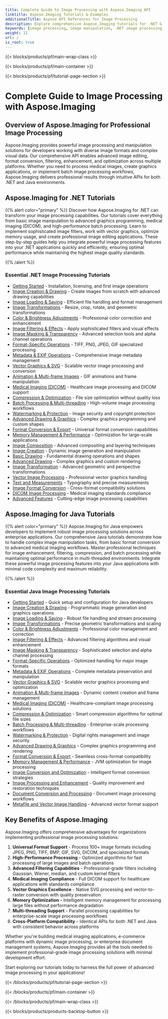 ```yaml
---
title: Complete Guide to Image Processing with Aspose.Imaging API
linktitle: Aspose.Imaging Tutorials & Examples
additionalTitle: Aspose API References for Image Processing
description: Explore comprehensive Aspose.Imaging tutorials for .NET & Java. Learn professional image manipulation, format conversion, advanced filtering, and optimization techniques with step-by-step guides.
keywords: [image processing, image manipulation, .NET image processing, Java image processing, image format conversion, DICOM processing, vector graphics, image filtering, compression optimization, batch processing, watermarking]
weight: 11
url: /
is_root: true
---
```


{{< blocks/products/pf/main-wrap-class >}}

{{< blocks/products/pf/main-container >}}

{{< blocks/products/pf/tutorial-page-section >}}

# Complete Guide to Image Processing with Aspose.Imaging

## Overview of Aspose.Imaging for Professional Image Processing

Aspose.Imaging provides powerful image processing and manipulation solutions for developers working with diverse image formats and complex visual data. Our comprehensive API enables advanced image editing, format conversion, filtering, enhancement, and optimization across multiple platforms. Whether you need to process medical images, create graphics applications, or implement batch image processing workflows, Aspose.Imaging delivers professional results through intuitive APIs for both .NET and Java environments.

## Aspose.Imaging for .NET Tutorials

{{% alert color="primary" %}}
Discover how Aspose.Imaging for .NET can transform your image processing capabilities. Our tutorials cover everything from basic image manipulation to advanced graphics programming, medical imaging (DICOM), and high-performance batch processing. Learn to implement sophisticated image filters, work with vector graphics, optimize memory usage, and create professional image editing applications. These step-by-step guides help you integrate powerful image processing features into your .NET applications quickly and efficiently, ensuring optimal performance while maintaining the highest image quality standards.

{{% /alert %}}

### Essential .NET Image Processing Tutorials

- [Getting Started](./net/getting-started/) - Installation, licensing, and first image operations
- [Image Creation & Drawing](./net/image-creation-drawing/) - Create images from scratch with advanced drawing capabilities
- [Image Loading & Saving](./net/image-loading-saving/) - Efficient file handling and format management
- [Image Transformations](./net/image-transformations/) - Resize, crop, rotate, and geometric transformations
- [Color & Brightness Adjustments](./net/color-brightness-adjustments/) - Professional color correction and enhancement
- [Image Filtering & Effects](./net/image-filtering-effects/) - Apply sophisticated filters and visual effects
- [Image Masking & Transparency](./net/image-masking-transparency/) - Advanced selection tools and alpha channel operations
- [Format-Specific Operations](./net/format-specific-operations/) - TIFF, PNG, JPEG, GIF specialized processing
- [Metadata & EXIF Operations](./net/metadata-exif-operations/) - Comprehensive image metadata management
- [Vector Graphics & SVG](./net/vector-graphics-svg/) - Scalable vector image processing and conversion
- [Animation & Multi-frame Images](./net/animation-multi-frame-images/) - GIF animations and frame manipulation
- [Medical Imaging (DICOM)](./net/medical-imaging-dicom/) - Healthcare image processing and DICOM support
- [Compression & Optimization](./net/compression-optimization/) - File size optimization without quality loss
- [Batch Processing & Multi-threading](./net/batch-processing-multi-threading/) - High-volume image processing workflows
- [Watermarking & Protection](./net/watermarking-protection/) - Image security and copyright protection
- [Advanced Drawing & Graphics](./net/advanced-drawing-graphics/) - Complex graphics programming and custom shapes
- [Format Conversion & Export](./net/format-conversion-export/) - Universal format conversion capabilities
- [Memory Management & Performance](./net/memory-management-performance/) - Optimization for large-scale applications
- [Image Composition](./net/image-composition/) - Advanced compositing and layering techniques
- [Image Creation](./net/image-creation/) - Dynamic image generation and manipulation
- [Basic Drawing](./net/basic-drawing/) - Fundamental drawing operations and shapes
- [Advanced Drawing](./net/advanced-drawing/) - Complex graphics and custom rendering
- [Image Transformation](./net/image-transformation/) - Advanced geometric and perspective transformations
- [Vector Image Processing](./net/vector-image-processing/) - Professional vector graphics handling
- [Text and Measurements](./net/text-and-measurements/) - Typography and precise measurements
- [Image Format Conversion](./net/image-format-conversion/) - Cross-format compatibility solutions
- [DICOM Image Processing](./net/dicom-image-processing/) - Medical imaging standards compliance
- [Advanced Features](./net/advanced-features/) - Cutting-edge image processing capabilities

## Aspose.Imaging for Java Tutorials

{{% alert color="primary" %}}
Aspose.Imaging for Java empowers developers to implement robust image processing solutions across enterprise applications. Our comprehensive Java tutorials demonstrate how to handle complex image manipulation tasks, from basic format conversion to advanced medical imaging workflows. Master professional techniques for image enhancement, filtering, compression, and batch processing while maintaining optimal performance in multi-threaded environments. Integrate these powerful image processing features into your Java applications with minimal code complexity and maximum reliability.

{{% /alert %}}

### Essential Java Image Processing Tutorials

- [Getting Started](./java/getting-started/) - Quick setup and configuration for Java developers
- [Image Creation & Drawing](./java/image-creation-drawing/) - Programmatic image generation and graphics operations
- [Image Loading & Saving](./java/image-loading-saving/) - Robust file handling and stream processing
- [Image Transformations](./java/image-transformations/) - Precise geometric transformations and scaling
- [Color & Brightness Adjustments](./java/color-brightness-adjustments/) - Professional color management and correction
- [Image Filtering & Effects](./java/image-filtering-effects/) - Advanced filtering algorithms and visual enhancement
- [Image Masking & Transparency](./java/image-masking-transparency/) - Sophisticated selection and alpha channel processing
- [Format-Specific Operations](./java/format-specific-operations/) - Optimized handling for major image formats
- [Metadata & EXIF Operations](./java/metadata-exif-operations/) - Complete metadata preservation and manipulation
- [Vector Graphics & SVG](./java/vector-graphics-svg/) - Scalable vector graphics processing and optimization
- [Animation & Multi-frame Images](./java/animation-multi-frame-images/) - Dynamic content creation and frame management
- [Medical Imaging (DICOM)](./java/medical-imaging-dicom/) - Healthcare-compliant image processing solutions
- [Compression & Optimization](./java/compression-optimization/) - Smart compression algorithms for optimal file sizes
- [Batch Processing & Multi-threading](./java/batch-processing-multi-threading/) - Enterprise-scale processing workflows
- [Watermarking & Protection](./java/watermarking-protection/) - Digital rights management and image security
- [Advanced Drawing & Graphics](./java/advanced-drawing-graphics/) - Complex graphics programming and rendering
- [Format Conversion & Export](./java/format-conversion-export/) - Seamless cross-format compatibility
- [Memory Management & Performance](./java/memory-management-performance/) - JVM optimization for image processing
- [Image Conversion and Optimization](./java/image-conversion-and-optimization/) - Intelligent format conversion strategies
- [Image Processing and Enhancement](./java/image-processing-and-enhancement/) - Quality improvement and restoration techniques
- [Document Conversion and Processing](./java/document-conversion-and-processing/) - Document image processing workflows
- [Metafile and Vector Image Handling](./java/metafile-and-vector-image-handling/) - Advanced vector format support

## Key Benefits of Aspose.Imaging

Aspose.Imaging offers comprehensive advantages for organizations implementing professional image processing solutions:

1. **Universal Format Support** - Process 100+ image formats including JPEG, PNG, TIFF, BMP, GIF, SVG, DICOM, and specialized formats
2. **High-Performance Processing** - Optimized algorithms for fast processing of large images and batch operations
3. **Advanced Filtering Capabilities** - Professional-grade filters including Gaussian, Wiener, median, and custom kernel filters
4. **Medical Imaging Compliance** - Full DICOM support for healthcare applications with standards compliance
5. **Vector Graphics Excellence** - Native SVG processing and vector-to-raster conversion with quality preservation
6. **Memory Optimization** - Intelligent memory management for processing large files without performance degradation
7. **Multi-threading Support** - Parallel processing capabilities for enterprise-scale image processing workflows
8. **Cross-Platform Compatibility** - Identical APIs for both .NET and Java with consistent behavior across platforms

Whether you're building medical imaging applications, e-commerce platforms with dynamic image processing, or enterprise document management systems, Aspose.Imaging provides all the tools needed to implement professional-grade image processing solutions with minimal development effort.

Start exploring our tutorials today to harness the full power of advanced image processing in your applications!

{{< /blocks/products/pf/tutorial-page-section >}}

{{< /blocks/products/pf/main-container >}}

{{< /blocks/products/pf/main-wrap-class >}}

{{< blocks/products/products-backtop-button >}}